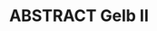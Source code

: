 ---
title: ABSTRACT Gelb II
description: Gelber Sommer, M Auf Kaschiertem Papier, 70 Cm X 50 Cm 2018 2023
category: abstrakt
sortOrder: 0
year: 2015
imageUrl: /uploads/gelber-sommer.webp
imageAlt: ABSTRACT Gelb II Gelber Sommer, M Auf Kaschiertem Papier, 70 Cm 50 Cm 2018 2023
---